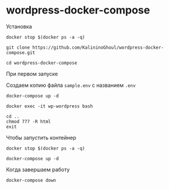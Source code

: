 # wordpress-docker-compose

Установка

```
docker stop $(docker ps -a -q)
```

`git clone https://github.com/KalininoGhoul/wordpress-docker-compose.git`

`cd wordpress-docker-compose`

При первом запуске

Создаем копию файла `sample.env` с названием `.env` 

```
docker-compose up -d
``` 

```
docker exec -it wp-wordpress bash

cd ..
chmod 777 -R html
exit
```

Чтобы запустить контейнер

```
docker stop $(docker ps -a -q)
```

`docker-compose up -d`

Когда завершаем работу

`docker-compose down`
